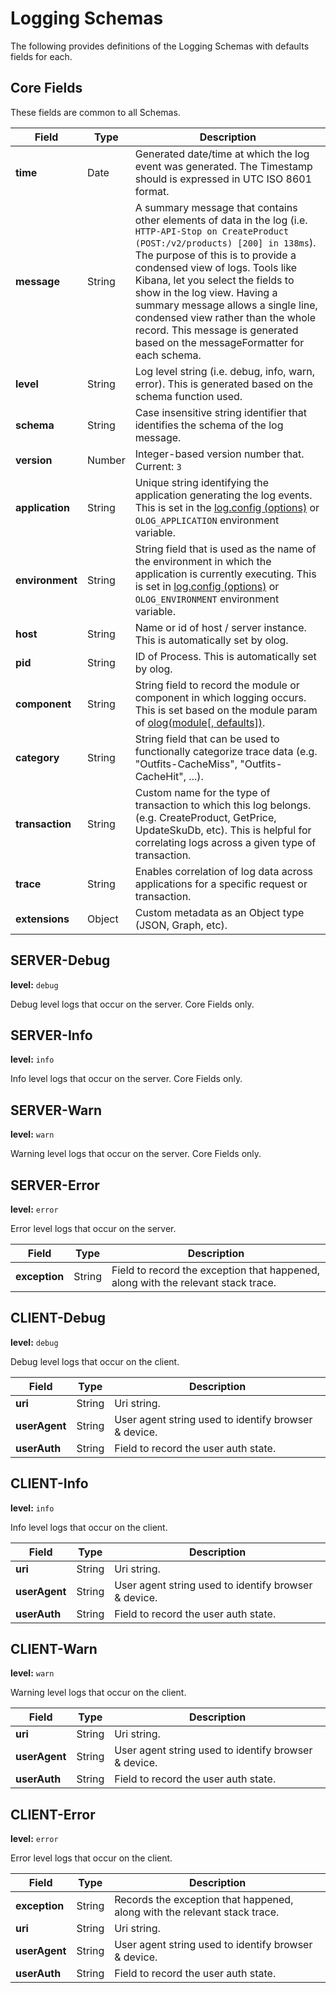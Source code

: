 # Logging Schemas
The following provides definitions of the Logging Schemas with defaults fields for each.

## Core Fields
These fields are common to all Schemas.

|Field|Type|Description|
|-----|----|-----------|
|**time**|Date|Generated date/time at which the log event was generated. The Timestamp should is expressed in UTC ISO 8601 format.|
|**message**|String|A summary message that contains other elements of data in the log (i.e. `HTTP-API-Stop on CreateProduct (POST:/v2/products) [200] in 138ms`).  The purpose of this is to provide a condensed view of logs.  Tools like Kibana, let you select the fields to show in the log view.  Having a summary message allows a single line, condensed view rather than the whole record.  This message is generated based on the messageFormatter for each schema.|
|**level**|String|Log level string (i.e. debug, info, warn, error).  This is generated based on the schema function used.|
|**schema**|String|Case insensitive string identifier that identifies the schema of the log message.|
|**version**|Number|Integer-based version number that.  Current: `3`|
|**application**|String|Unique string identifying the application generating the log events.  This is set in the [log.config (options)](README.md#logconfig-options) or `OLOG_APPLICATION` environment variable.|
|**environment**|String|String field that is used as the name of the environment in which the application is currently executing.  This is set in [log.config (options)](README.md#logconfig-options) or `OLOG_ENVIRONMENT` environment variable.|
|**host**|String|Name or id of host / server instance.  This is automatically set by olog.|
|**pid**|String|ID of Process.  This is automatically set by olog.|
|**component**|String|String field to record the module or component in which logging occurs.  This is set based on the module param of [olog(module\[, defaults\])](README.md#olog-module-defaults).|
|**category**|String|String field that can be used to functionally categorize trace data (e.g. "Outfits-CacheMiss", "Outfits-CacheHit", ...).|
|**transaction**|String|Custom name for the type of transaction to which this log belongs. (e.g. CreateProduct, GetPrice, UpdateSkuDb, etc).  This is helpful for correlating logs across a given type of transaction.|
|**trace**|String|Enables correlation of log data across applications for a specific request or transaction.|
|**extensions**|Object|Custom metadata as an Object type (JSON, Graph, etc).|

## SERVER-Debug
**level:** `debug`

Debug level logs that occur on the server.  Core Fields only.

## SERVER-Info
**level:** `info`

Info level logs that occur on the server.  Core Fields only.

## SERVER-Warn
**level:** `warn`

Warning level logs that occur on the server.  Core Fields only.

## SERVER-Error
**level:** `error`

Error level logs that occur on the server.

|Field|Type|Description|
|-----|----|-----------|
|**exception**|String|Field to record the exception that happened, along with the relevant stack trace.|

## CLIENT-Debug
**level:** `debug`

Debug level logs that occur on the client.

|Field|Type|Description|
|-----|----|-----------|
|**uri**|String|Uri string.|
|**userAgent**|String|User agent string used to identify browser & device.|
|**userAuth**|String|Field to record the user auth state.|

## CLIENT-Info
**level:** `info`

Info level logs that occur on the client.

|Field|Type|Description|
|-----|----|-----------|
|**uri**|String|Uri string.|
|**userAgent**|String|User agent string used to identify browser & device.|
|**userAuth**|String|Field to record the user auth state.|

## CLIENT-Warn
**level:** `warn`

Warning level logs that occur on the client.

|Field|Type|Description|
|-----|----|-----------|
|**uri**|String|Uri string.|
|**userAgent**|String|User agent string used to identify browser & device.|
|**userAuth**|String|Field to record the user auth state.|

## CLIENT-Error
**level:** `error`

Error level logs that occur on the client.

|Field|Type|Description|
|-----|----|-----------|
|**exception**|String|Records the exception that happened, along with the relevant stack trace.|
|**uri**|String|Uri string.|
|**userAgent**|String|User agent string used to identify browser & device.|
|**userAuth**|String|Field to record the user auth state.|
